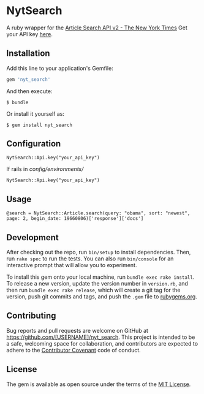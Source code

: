 # NytSearch

A ruby wrapper for the [Article Search API v2 - The New York Times](http://developer.nytimes.com/docs/read/article_search_api_v2)
Get your API key [here](http://developer.nytimes.com/apps/mykeys).

## Installation

Add this line to your application's Gemfile:

```ruby
gem 'nyt_search'
```

And then execute:

    $ bundle

Or install it yourself as:

    $ gem install nyt_search

## Configuration

`NytSearch::Api.key("your_api_key")`

If rails in *config/environments/*

`NytSearch::Api.key("your_api_key")`

## Usage

```
@search = NytSearch::Article.search(query: "obama", sort: "newest", page: 2, begin_date: 19660806)['response']['docs']
```

## Development

After checking out the repo, run `bin/setup` to install dependencies. Then, run `rake spec` to run the tests. You can also run `bin/console` for an interactive prompt that will allow you to experiment.

To install this gem onto your local machine, run `bundle exec rake install`. To release a new version, update the version number in `version.rb`, and then run `bundle exec rake release`, which will create a git tag for the version, push git commits and tags, and push the `.gem` file to [rubygems.org](https://rubygems.org).

## Contributing

Bug reports and pull requests are welcome on GitHub at https://github.com/[USERNAME]/nyt_search. This project is intended to be a safe, welcoming space for collaboration, and contributors are expected to adhere to the [Contributor Covenant](contributor-covenant.org) code of conduct.


## License

The gem is available as open source under the terms of the [MIT License](http://opensource.org/licenses/MIT).

